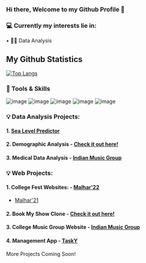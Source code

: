 ### Hi there, Welcome to my Github Profile 👋



<!--
**xxchanjotxx/xxchanjotxx** is a ✨ _special_ ✨ repository because its `README.md` (this file) appears on your GitHub profile.

Here are some ideas to get you started:

- 🔭 I’m currently working on ...
- 🌱 I’m currently learning ...
- 👯 I’m looking to collaborate on ...
- 🤔 I’m looking for help with ...
- 💬 Ask me about ...
- 📫 How to reach me: ...
- 😄 Pronouns: ...
- ⚡ Fun fact: ...
[![Anurag's GitHub stats](https://github-readme-stats.vercel.app/api?username=xxchanjotxx)](https://github.com/anuraghazra/github-readme-stats)<br>
-->

### 💻 Currently my interests lie in: 
• 👨‍💻 Data Analysis <br>


## My Github Statistics
[![Top Langs](https://github-readme-stats.vercel.app/api/top-langs/?username=xxchanjotxx&layout=compact&theme=radical&custom_title=Languages&card_width=800)](https://github.com/anuraghazra/github-readme-stats) <br>


###  📌 Tools & Skills
![image](https://github.com/xxchanjotxx/xxchanjotxx/assets/78687582/8a8df9c0-fa06-4ea8-95c3-00ad8bc2296a)
![image](https://github.com/xxchanjotxx/xxchanjotxx/assets/78687582/d973f261-88a8-4902-80ed-750ecb9381ce)
![image](https://github.com/xxchanjotxx/xxchanjotxx/assets/78687582/52346a2f-0b59-4f21-b8ea-bd9e49c190d2)
![image](https://github.com/xxchanjotxx/xxchanjotxx/assets/78687582/35c14d61-6a97-44f2-a076-d92d4a7b7547)
![image](https://github.com/xxchanjotxx/xxchanjotxx/assets/78687582/e95368c7-0a2e-4599-bdfb-3ca541e5c785)

###  💡 Data Analysis Projects:
#### 1. <a href= "https://github.com/xxchanjotxx/Sea-level-predictor" target="_blank">Sea Level Predictor</a>
#### 2. Demographic Analysis - <a href= "https://github.com/xxchanjotxx/Demographic-Analysis" target="_blank">Check it out here!</a>
#### 3. Medical Data Analysis - <a href= "https://github.com/xxchanjotxx/Medical-Analysis" target="_blank">Indian Music Group</a>


###  💡 Web Projects:
#### 1. College Fest Websites: - <a href= "https://xxchanjotxx.github.io/malhar-2022/" target="_blank">Malhar'22</a>
- <a href= "https://xxchanjotxx.github.io/malhar-live/malhar-website/index.html" target="_blank">Malhar'21</a>
#### 2. Book My Show Clone - <a href= "https://book-my-show-sand.vercel.app/" target="_blank">Check it out here!</a>
#### 3. College Music Group Website - <a href= "https://xxchanjotxx.github.io/indianmusicgroup/" target="_blank">Indian Music Group</a>
#### 4. Management App - <a href= "https://xxchanjotxx.github.io/TaskY__Website/" target="_blank">TaskY</a>

 More Projects Coming Soon!

